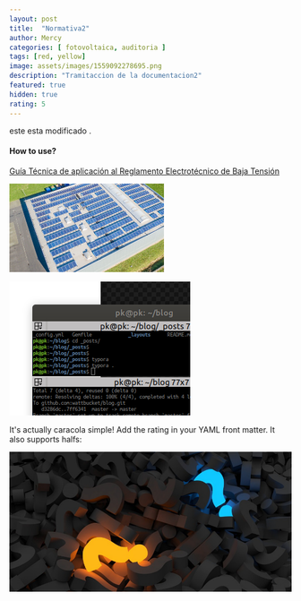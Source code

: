 ```yaml
---
layout: post
title:  "Normativa2"
author: Mercy
categories: [ fotovoltaica, auditoria ]
tags: [red, yellow]
image: assets/images/1559092278695.png
description: "Tramitaccion de la documentacion2"
featured: true
hidden: true
rating: 5
---
```


este esta modificado .

#### How to use?

[Guía Técnica de aplicación al Reglamento Electrotécnico de Baja Tensión](http://www.f2i2.net/legislacionseguridadindustrial/rebt_guia.aspx)



![1559092278695](../assets/images/1559092278695.png)

![1559087870976](assets/images/1559087870976.png)

It's actually caracola simple! Add the rating in your YAML front matter. It also supports halfs:



![1559120099797](../assets/images/1559120099797.png)







